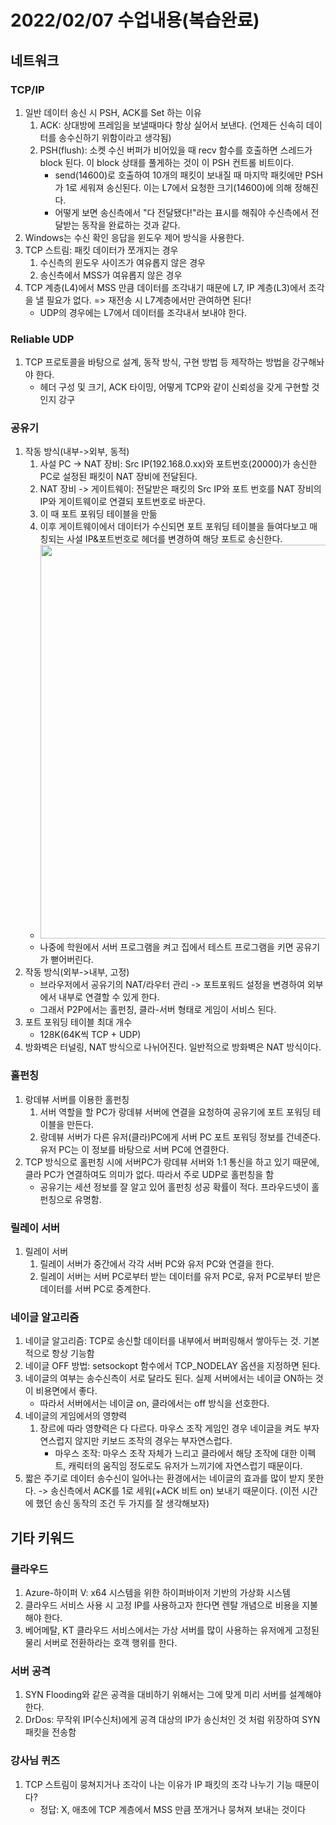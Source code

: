 # 2022/02/07 수업내용(복습완료)
## 네트워크
### TCP/IP
1. 일반 데이터 송신 시 PSH, ACK를 Set 하는 이유
    1) ACK: 상대방에 프레임을 보낼때마다 항상 실어서 보낸다. (언제든 신속히 데이터를 송수신하기 위함이라고 생각됨)
    2) PSH(flush): 소켓 수신 버퍼가 비어있을 때 recv 함수를 호출하면 스레드가 block 된다. 이 block 상태를 풀게하는 것이 이 PSH 컨트롤 비트이다.
        * send(14600)로 호출하여 10개의 패킷이 보내질 때 마지막 패킷에만 PSH가 1로 세워져 송신된다. 이는 L7에서 요청한 크기(14600)에 의해 정해진다.
        * 어떻게 보면 송신측에서 "다 전달됐다!"라는 표시를 해줘야 수신측에서 전달받는 동작을 완료하는 것과 같다.
2. Windows는 수신 확인 응답을 윈도우 제어 방식을 사용한다.
3. TCP 스트림: 패킷 데이터가 쪼개지는 경우
    1) 수신측의 윈도우 사이즈가 여유롭지 않은 경우
    2) 송신측에서 MSS가 여유롭지 않은 경우
4. TCP 계층(L4)에서 MSS 만큼 데이터를 조각내기 때문에 L7, IP 계층(L3)에서 조각을 낼 필요가 없다. => 재전송 시 L7계층에서만 관여하면 된다!
    * UDP의 경우에는 L7에서 데이터를 조각내서 보내야 한다.

### Reliable UDP
1. TCP 프로토콜을 바탕으로 설계, 동작 방식, 구현 방법 등 제작하는 방법을 강구해놔야 한다.
    * 헤더 구성 및 크기, ACK 타이밍, 어떻게 TCP와 같이 신뢰성을 갖게 구현할 것인지 강구 

### 공유기
1. 작동 방식(내부->외부, 동적)
    1) 사설 PC -> NAT 장비: Src IP(192.168.0.xx)와 포트번호(20000)가 송신한 PC로 설정된 패킷이 NAT 장비에 전달된다.
    2) NAT 장비 -> 게이트웨이: 전달받은 패킷의 Src IP와 포트 번호를 NAT 장비의 IP와 게이트웨이로 연결되 포트번호로 바꾼다.
    3) 이 때 포트 포워딩 테이블을 만듦
    4) 이후 게이트웨이에서 데이터가 수신되면 포트 포워딩 테이블을 들여다보고 매칭되는 사설 IP&포트번호로 헤더를 변경하여 해당 포트로 송신한다.
    * <img width=630 src="https://user-images.githubusercontent.com/95362065/152922805-93ece6ff-052d-49da-9385-7ece180c7987.png">
    * 나중에 학원에서 서버 프로그램을 켜고 집에서 테스트 프로그램을 키면 공유기가 뻗어버린다.
2. 작동 방식(외부->내부, 고정)
    * 브라우저에서 공유기의 NAT/라우터 관리 -> 포트포워드 설정을 변경하여 외부에서 내부로 연결할 수 있게 한다.
    * 그래서 P2P에서는 홀펀칭, 클라-서버 형태로 게임이 서비스 된다.
3. 포트 포워딩 테이블 최대 개수
    * 128K(64K씩 TCP + UDP)
4. 방화벽은 터널링, NAT 방식으로 나뉘어진다. 일반적으로 방화벽은 NAT 방식이다.

### 홀펀칭
1. 랑데뷰 서버를 이용한 홀펀칭
    1) 서버 역할을 할 PC가 랑데뷰 서버에 연결을 요청하여 공유기에 포트 포워딩 테이블을 만든다.
    2) 랑데뷰 서버가 다른 유저(클라)PC에게 서버 PC 포트 포워딩 정보를 건네준다. 유저 PC는 이 정보를 바탕으로 서버 PC에 연결한다.
2. TCP 방식으로 홀펀칭 시에 서버PC가 랑데뷰 서버와 1:1 통신을 하고 있기 때문에, 클라 PC가 연결하여도 의미가 없다. 따라서 주로 UDP로 홀펀칭을 함
    * 공유기는 세션 정보를 잘 알고 있어 홀펀칭 성공 확률이 적다. 프라우드넷이 홀펀칭으로 유명함.

### 릴레이 서버
1. 릴레이 서버
    1) 릴레이 서버가 중간에서 각각 서버 PC와 유저 PC와 연결을 한다.
    2) 릴레이 서버는 서버 PC로부터 받는 데이터를 유저 PC로, 유저 PC로부터 받은 데이터를 서버 PC로 중계한다.

### 네이글 알고리즘
1. 네이글 알고리즘: TCP로 송신할 데이터를 내부에서 버퍼링해서 쌓아두는 것. 기본적으로 항상 기능함
2. 네이글 OFF 방법: setsockopt 함수에서 TCP_NODELAY 옵션을 지정하면 된다.
3. 네이글의 여부는 송수신측이 서로 달라도 된다. 실제 서버에서는 네이글 ON하는 것이 비용면에서 좋다.
    * 따라서 서버에서는 네이글 on, 클라에서는 off 방식을 선호한다.
4. 네이글의 게임에서의 영향력
    1) 장르에 따라 영향력은 다 다르다. 마우스 조작 게임인 경우 네이글을 켜도 부자연스럽지 않지만 키보드 조작의 경우는 부자연스럽다.
        * 마우스 조작: 마우스 조작 자체가 느리고 클라에서 해당 조작에 대한 이펙트, 캐릭터의 움직임 정도로도 유저가 느끼기에 자연스럽기 때문이다.
5. 짧은 주기로 데이터 송수신이 일어나는 환경에서는 네이글의 효과를 많이 받지 못한다. -> 송신측에서 ACK를 1로 세워(+ACK 비트 on) 보내기 때문이다. (이전 시간에 했던 송신 동작의 조건 두 가지를 잘 생각해보자)

## 기타 키워드
### 클라우드
1. Azure-하이퍼 V: x64 시스템을 위한 하이퍼바이저 기반의 가상화 시스템
2. 클라우드 서비스 사용 시 고정 IP를 사용하고자 한다면 렌탈 개념으로 비용을 지불해야 한다.
3. 베어메탈, KT 클라우드 서비스에서는 가상 서버를 많이 사용하는 유저에게 고정된 물리 서버로 전환하라는 호객 행위를 한다.

### 서버 공격
1. SYN Flooding와 같은 공격을 대비하기 위해서는 그에 맞게 미리 서버를 설계해야 한다.
2. DrDos: 무작위 IP(수신처)에게 공격 대상의 IP가 송신처인 것 처럼 위장하여 SYN 패킷을 전송함

### 강사님 퀴즈
1. TCP 스트림이 뭉쳐지거나 조각이 나는 이유가 IP 패킷의 조각 나누기 기능 때문이다?
    * 정답: X, 애초에 TCP 계층에서 MSS 만큼 쪼개거나 뭉쳐져 보내는 것이다
